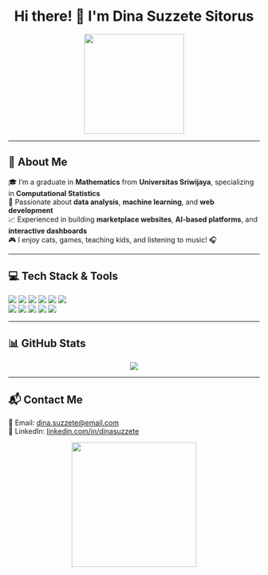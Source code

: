 <h1 align="center">Hi there! 👋 I'm Dina Suzzete Sitorus</h1>
<p align="center">
  <img src="https://media.giphy.com/media/lGhBlBMlN2XsEteTN3/giphy.gif" width="200"/>
</p>

---

## 💫 About Me

🎓 I’m a graduate in **Mathematics** from **Universitas Sriwijaya**, specializing in **Computational Statistics**  
🧠 Passionate about **data analysis**, **machine learning**, and **web development**  
📈 Experienced in building **marketplace websites**, **AI-based platforms**, and **interactive dashboards**  
🎮 I enjoy cats, games, teaching kids, and listening to music! 🎧  

---

## 💻 Tech Stack & Tools

<p>
  <img src="https://img.shields.io/badge/-Python-3776AB?logo=python&logoColor=white&style=for-the-badge" />
  <img src="https://img.shields.io/badge/-PHP-777BB4?logo=php&logoColor=white&style=for-the-badge" />
  <img src="https://img.shields.io/badge/-MySQL-4479A1?logo=mysql&logoColor=white&style=for-the-badge" />
  <img src="https://img.shields.io/badge/-JavaScript-F7DF1E?logo=javascript&logoColor=black&style=for-the-badge" />
  <img src="https://img.shields.io/badge/-HTML5-E34F26?logo=html5&logoColor=white&style=for-the-badge" />
  <img src="https://img.shields.io/badge/-CSS3-1572B6?logo=css3&logoColor=white&style=for-the-badge" />
  <br>
  <img src="https://img.shields.io/badge/-PowerBI-F2C811?logo=powerbi&logoColor=black&style=for-the-badge" />
  <img src="https://img.shields.io/badge/-Google%20Looker-4285F4?logo=google&logoColor=white&style=for-the-badge" />
  <img src="https://img.shields.io/badge/-Excel-217346?logo=microsoft-excel&logoColor=white&style=for-the-badge" />
  <img src="https://img.shields.io/badge/-Notion-000000?logo=notion&logoColor=white&style=for-the-badge" />
  <img src="https://img.shields.io/badge/-Canva-00C4CC?logo=canva&logoColor=white&style=for-the-badge" />
</p>

---

## 📊 GitHub Stats

<p align="center">
  <img src="https://github-readme-stats.vercel.app/api?username=dinasuzzete&show_icons=true&theme=radical" />
</p>

---

## 📬 Contact Me

📧 Email: dina.suzzete@email.com  
💼 LinkedIn: [linkedin.com/in/dinasuzzete](https://linkedin.com/in/dinasuzzete)

<p align="center">
  <img src="https://media.giphy.com/media/hiJ9ypGI5tIKdwKoK2/giphy.gif" width="250" />
</p>
